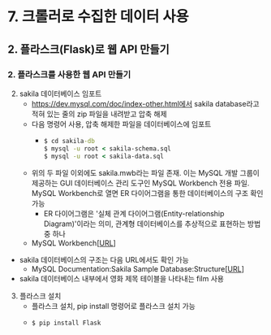 # 7. 크롤러로 수집한 데이터 사용
## 2. 플라스크(Flask)로 웹 API 만들기
### 2. 플라스크를 사용한 웹 API 만들기
2. sakila 데이터베이스 임포트
   - https://dev.mysql.com/doc/index-other.html에서 sakila database라고 적혀 있는 줄의 zip 파일을 내려받고 압축 해제
   - 다음 명령어 사용, 압축 해제한 파일을 데이터베이스에 임포트
     - ```cmd
       $ cd sakila-db
       $ mysql -u root < sakila-schema.sql
       $ mysql -u root < sakila-data.sql
       ```
   - 위의 두 파일 이외에도 sakila.mwb라는 파일 존재. 이는 MySQL 개발 그룹이 제공하는 GUI 데이터베이스 관리 도구인 MySQL Workbench 전용 파일. MySQL Workbench로 열면 ER 다이어그램을 통한 데이터베이스의 구조 확인 가능
     - ER 다이어그램은  '실체 관계 다이어그램(Entity-relationship Diagram)'이라는 의미, 관계형 데이터베이스를 추상적으로 표현하는 방법 중 하나
   - MySQL Workbench[[URL](https://www.mysql.com/en/products/Workbench)]
 - sakila 데이터베이스의 구조는 다음 URL에서도 확인 가능
   - MySQL Documentation:Sakila Sample Database:Structure[[URL](https://dev.mysql.com/doc/sakila/en/sakila-structure.html)]
 - sakila 데이터베이스 내부에서 영화 제목 테이블을 나타내는 film 사용
3. 플라스크 설치
   - 플라스크 설치, pip install 명령어로 플라스크 설치 가능
   - ```cmd
     $ pip install Flask
     ```
